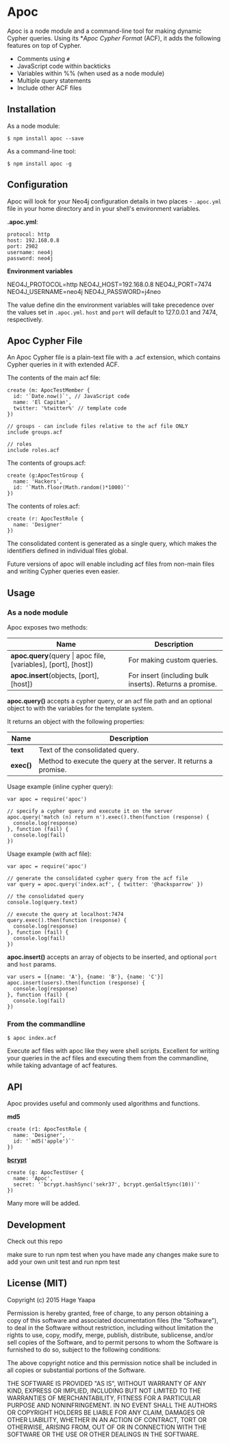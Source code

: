 Apoc
====

Apoc is a node module and a command-line tool for making dynamic Cypher queries. Using its **Apoc Cypher Format* (ACF), it adds the following features on top of Cypher.

* Comments using `#`
* JavaScript code within backticks
* Variables within %% (when used as a node module)
* Multiple query statements
* Include other ACF files

## Installation

As a node module:

```
$ npm install apoc --save
```

As a command-line tool:

```
$ npm install apoc -g
```

## Configuration

Apoc will look for your Neo4j configuration details in two places - `.apoc.yml` file in your home directory and in your shell's environment variables.

**.apoc.yml**:

```
protocol: http
host: 192.168.0.8
port: 2902
username: neo4j
password: neo4j
```

**Environment variables**

NEO4J_PROTOCOL=http
NEO4J_HOST=192.168.0.8
NEO4J_PORT=7474
NEO4J_USERNAME=neo4j
NEO4J_PASSWORD=j4neo

The value define din the environment variables will take precedence over the values set in `.apoc.yml`. `host` and `port` will default to 127.0.0.1 and 7474, respectively.

## Apoc Cypher File

An Apoc Cypher file is a plain-text file with a .acf extension, which contains Cypher queries in it with extended ACF.

The contents of the main acf file:

```
create (m: ApocTestMember {
  id: '`Date.now()`', // JavaScript code
  name: 'El Capitan',
  twitter: '%twitter%' // template code
})

// groups - can include files relative to the acf file ONLY
include groups.acf

// roles
include roles.acf
```

The contents of groups.acf:

```
create (g:ApocTestGroup {
  name: 'Hackers',
  id: '`Math.floor(Math.random()*1000)`'
})
```

The contents of roles.acf:

```
create (r: ApocTestRole {
  name: 'Designer'
})
```

The consolidated content is generated as a single query, which makes the identifiers defined in individual files global.

Future versions of apoc will enable including acf files from non-main files and writing Cypher queries even easier.

## Usage

### As a node module

Apoc exposes two methods:

|Name|Description
|----|----------
|**apoc.query**(query \| apoc file, [variables], [port], [host])| For making custom queries.
|**apoc.insert**(objects, [port], [host])| For insert (including bulk inserts). Returns a promise.

**apoc.query()** accepts a cypher query, or an acf file path and an optional object to with the variables for the template system.

It returns an object with the following properties:

|Name|Description
|----|----------
|**text**|Text of the consolidated query.
|**exec()**|Method to execute the query at the server. It returns a promise.

Usage example (inline cypher query):

```
var apoc = require('apoc')

// specify a cypher query and execute it on the server
apoc.query('match (n) return n').exec().then(function (response) {
  console.log(response)
}, function (fail) {
  console.log(fail)
})
```

Usage example (with acf file):

```
var apoc = require('apoc')

// generate the consolidated cypher query from the acf file
var query = apoc.query('index.acf', { twitter: '@hacksparrow' })

// the consolidated query
console.log(query.text)

// execute the query at localhost:7474
query.exec().then(function (response) {
  console.log(response)
}, function (fail) {
  console.log(fail)
})

```

**apoc.insert()** accepts an array of objects to be inserted, and optional `port` and `host` params.  

```
var users = [{name: 'A'}, {name: 'B'}, {name: 'C'}]
apoc.insert(users).then(function (response) {
  console.log(response)
}, function (fail) {
  console.log(fail)
})
```

### From the commandline

```
$ apoc index.acf
```

Execute acf files with apoc like they were shell scripts. Excellent for writing your queries in the acf files and executing them from the commandline, while taking advantage of acf features.

## API

Apoc provides useful and commonly used algorithms and functions.

**md5**

```
create (r1: ApocTestRole {
  name: 'Designer',
  id: '`md5('apple')`'
})

```

**[bcrypt](https://www.npmjs.org/package/bcrypt)**

```
create (g: ApocTestUser {
  name: 'Apoc',
  secret: '`bcrypt.hashSync('sekr37', bcrypt.genSaltSync(10))`'
})
```

Many more will be added.

## Development

Check out this repo

make sure to run npm test when you have made any changes
make sure to add your own unit test and run npm test

## License (MIT)

Copyright (c) 2015 Hage Yaapa

Permission is hereby granted, free of charge, to any person obtaining a copy
of this software and associated documentation files (the "Software"), to deal
in the Software without restriction, including without limitation the rights
to use, copy, modify, merge, publish, distribute, sublicense, and/or sell
copies of the Software, and to permit persons to whom the Software is
furnished to do so, subject to the following conditions:

The above copyright notice and this permission notice shall be included in all
copies or substantial portions of the Software.

THE SOFTWARE IS PROVIDED "AS IS", WITHOUT WARRANTY OF ANY KIND, EXPRESS OR
IMPLIED, INCLUDING BUT NOT LIMITED TO THE WARRANTIES OF MERCHANTABILITY,
FITNESS FOR A PARTICULAR PURPOSE AND NONINFRINGEMENT. IN NO EVENT SHALL THE
AUTHORS OR COPYRIGHT HOLDERS BE LIABLE FOR ANY CLAIM, DAMAGES OR OTHER
LIABILITY, WHETHER IN AN ACTION OF CONTRACT, TORT OR OTHERWISE, ARISING FROM,
OUT OF OR IN CONNECTION WITH THE SOFTWARE OR THE USE OR OTHER DEALINGS IN THE
SOFTWARE.
